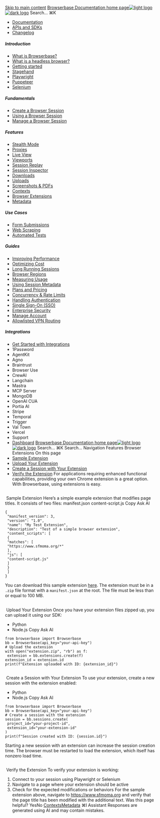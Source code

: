 [Skip to main content](#content-area)
[Browserbase Documentation home page![light logo](https://mintcdn.com/browserbase/lUkHCCQ3HJMpCnfp/logo/light.svg?fit=max&auto=format&n=lUkHCCQ3HJMpCnfp&q=85&s=0f99c87492a4fb0e9bfc45075a78c64f)![dark logo](https://mintcdn.com/browserbase/lUkHCCQ3HJMpCnfp/logo/dark.svg?fit=max&auto=format&n=lUkHCCQ3HJMpCnfp&q=85&s=645b212b9cbee8bebf84f318c2baaac0)](https://www.browserbase.com)
Search...
⌘K
 * [Documentation](/introduction/what-is-browserbase)
 * [APIs and SDKs](/reference/introduction)
 * [Changelog](https://www.browserbase.com/changelog)
##### Introduction
 * [What is Browserbase?](/introduction/what-is-browserbase)
 * [What is a headless browser?](/introduction/what-is-headless-browser)
 * [Getting started](/introduction/getting-started)
 * [Stagehand](/introduction/stagehand)
 * [Playwright](/introduction/playwright)
 * [Puppeteer](/introduction/puppeteer)
 * [Selenium](/introduction/selenium)
##### Fundamentals
 * [Create a Browser Session](/fundamentals/create-browser-session)
 * [Using a Browser Session](/fundamentals/using-browser-session)
 * [Manage a Browser Session](/fundamentals/manage-browser-session)
##### Features
 * [Stealth Mode](/features/stealth-mode)
 * [Proxies](/features/proxies)
 * [Live View](/features/session-live-view)
 * [Viewports](/features/viewports)
 * [Session Replay](/features/session-replay)
 * [Session Inspector](/features/session-inspector)
 * [Downloads](/features/downloads)
 * [Uploads](/features/uploads)
 * [Screenshots & PDFs](/features/screenshots)
 * [Contexts](/features/contexts)
 * [Browser Extensions](/features/browser-extensions)
 * [Metadata](/features/session-metadata)
##### Use Cases
 * [Form Submissions](/use-cases/automating-form-submissions)
 * [Web Scraping](/use-cases/scraping-website)
 * [Automated Tests](/use-cases/building-automated-tests)
##### Guides
 * [Improving Performance](/guides/speed-optimization)
 * [Optimizing Cost](/guides/cost-optimization)
 * [Long Running Sessions](/guides/long-running-sessions)
 * [Browser Regions](/guides/multi-region)
 * [Measuring Usage](/guides/measuring-usage)
 * [Using Session Metadata](/guides/using-session-metadata)
 * [Plans and Pricing](/guides/plans-and-pricing)
 * [Concurrency & Rate Limits](/guides/concurrency-rate-limits)
 * [Handling Authentication](/guides/authentication)
 * [Single Sign-On (SSO)](/guides/sso-setup)
 * [Enterprise Security](/guides/security)
 * [Manage Account](/guides/manage-account)
 * [Allowlisted VPN Routing](/guides/vpn)
##### Integrations
 * [Get Started with Integrations](/integrations/get-started)
 * 1Password
 * AgentKit
 * Agno
 * Braintrust
 * Browser Use
 * CrewAI
 * Langchain
 * Mastra
 * MCP Server
 * MongoDB
 * OpenAI CUA
 * Portia AI
 * Stripe
 * Temporal
 * Trigger
 * Val Town
 * Vercel
 * Support
 * [Dashboard](https://www.browserbase.com/overview)
[Browserbase Documentation home page![light logo](https://mintcdn.com/browserbase/lUkHCCQ3HJMpCnfp/logo/light.svg?fit=max&auto=format&n=lUkHCCQ3HJMpCnfp&q=85&s=0f99c87492a4fb0e9bfc45075a78c64f)![dark logo](https://mintcdn.com/browserbase/lUkHCCQ3HJMpCnfp/logo/dark.svg?fit=max&auto=format&n=lUkHCCQ3HJMpCnfp&q=85&s=645b212b9cbee8bebf84f318c2baaac0)](https://www.browserbase.com)
Search...
⌘K
Search...
Navigation
Features
Browser Extensions
On this page
 * [Sample Extension](#sample-extension)
 * [Upload Your Extension](#upload-your-extension)
 * [Create a Session with Your Extension](#create-a-session-with-your-extension)
 * [Verify the Extension](#verify-the-extension)
For applications requiring enhanced functional capabilities, providing your own Chrome extension is a great option. With Browserbase, using extensions is easy.
## 
[​](#sample-extension)
Sample Extension
Here’s a simple example extension that modifies page titles. It consists of two files:
manifest.json
content-script.js
Copy
Ask AI
```
{
 "manifest_version": 3,
 "version": "1.0",
 "name": "My Test Extension",
 "description": "Test of a simple browser extension",
 "content_scripts": [
 {
 "matches": [
 "https://www.sfmoma.org/*"
 ],
 "js": [
 "content-script.js"
 ]
 }
 ]
}
```
You can download this sample extension [here](http://browser-tests-alpha.vercel.app/demo-extension.zip). The extension must be in a `.zip` file format with a `manifest.json` at the root. The file must be less than or equal to 100 MB.
## 
[​](#upload-your-extension)
Upload Your Extension
Once you have your extension files zipped up, you can upload it using our SDK:
 * Python
 * Node.js
Copy
Ask AI
```
from browserbase import Browserbase
bb = Browserbase(api_key="your-api-key")
# Upload the extension
with open("extension.zip", "rb") as f:
 extension = bb.extensions.create(f)
extension_id = extension.id
print(f"Extension uploaded with ID: {extension_id}")
```
## 
[​](#create-a-session-with-your-extension)
Create a Session with Your Extension
To use your extension, create a new session with the extension enabled:
 * Python
 * Node.js
Copy
Ask AI
```
from browserbase import Browserbase
bb = Browserbase(api_key="your-api-key")
# Create a session with the extension
session = bb.sessions.create(
 project_id="your-project-id",
 extension_id="your-extension-id"
)
print(f"Session created with ID: {session.id}")
```
Starting a new session with an extension can increase the session creation time. The browser must be restarted to load the extension, which itself has nonzero load time.
## 
[​](#verify-the-extension)
Verify the Extension
To verify your extension is working:
 1. Connect to your session using Playwright or Selenium
 2. Navigate to a page where your extension should be active
 3. Check for the expected modifications or behaviors
For the sample extension above, navigate to <https://www.sfmoma.org> and verify that the page title has been modified with the additional text.
Was this page helpful?
YesNo
[Contexts](/features/contexts)[Metadata](/features/session-metadata)
⌘I
Assistant
Responses are generated using AI and may contain mistakes.